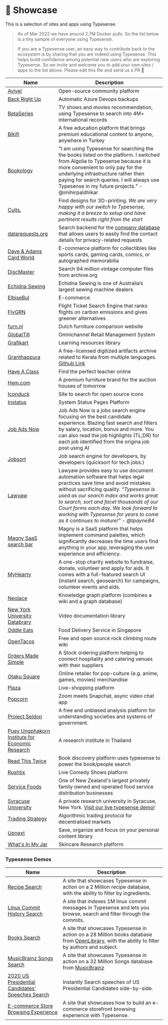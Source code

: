 # 🌟 Showcase

This is a selection of sites and apps using Typesense.

> As of Mar 2022 we have around 2.7M Docker pulls. So the list below is a tiny sample of everyone using Typesense.
> 
> If you are a Typesense user, an easy way to contribute back to the ecosystem is by sharing that you are indeed using Typesense. This helps build confidence among potential new users who are exploring Typesense.
> So we invite and welcome you to add your own sites / apps to the list above. Please edit this file and send us a PR 🙏 


| Name        | Description |
| ----------- | ----------- |
| [Aviyel](https://aviyel.com) | Open-source community platform |
| [Back Right Up](https://backrightup.com) | Automatic Azure Devops backups |
| [BetaSeries](https://www.betaseries.com/) | TV shows and movies recommendation, using Typesense to search into 4M+ international records |
| [Bikifi](https://bikifi.com/) | A free education platform that brings premium educational content to anyone, anywhere in Turkey |
| [Bookology](https://play.google.com/store/apps/details?id=com.imihirpaldhikar.bookology) | "I am using Typesense for searching the the books listed on the platform. I switched from Algolia to Typesense because it is more convenient to only pay for the underlying infrastructure rather then paying for search queries. I will always use Typesense in my future projects." - @imihirpaldhikar
| [Cults.](https://cults3d.com) | Find designs for 3D-printing. *We are very happy with our switch to Typesense, making it a breeze to setup and have pertinent results right from the start* |
| [datarequests.org](https://www.datarequests.org/) | Search backend for the [company database](https://www.datarequests.org/company) that allows users to easily find the contact details for privacy-related requests |
| [Dave & Adams Card World](https://www.dacardworld.com) | E-commerce platform for collectibles like sports cards, gaming cards, comics, or autographed memorabilia |
| [DiscMaster](http://discmaster.textfiles.com/search) | Search 94 million vintage computer files from archive.org |
| [Echidna Sewing](https://www.echidnasewing.com.au) | Echidna Sewing is one of Australia’s largest sewing machine dealers |
| [ElbiseBul](https://www.elbisebul.com/) | E-commerce |
| [FlyGRN](https://flygrn.com) | Flight Ticket Search Engine that ranks flights on carbon emissions and gives greener alternatives |
| [furn.nl](https://furn.nl) | Dutch furniture comparison website |
| [GlobalTill](https://www.globaltill.com) | Omnichannel Retail Management System |
| [Grafikart](https://www.grafikart.fr/) | Learning resources library |
| [Granthappura](https://gpura.org/) | A free-licensed digitized artifacts archive related to Kerala from multiple languages. [Github Link](https://github.com/indic-archive/omeka-typesense-search) |
| [Have A Class](https://haveaclass.com/) | Find the perfect teacher online |
| [Hem.com](https://hem.com) | A premium furniture brand for the auction houses of tomorrow |
| [Iconduck](https://iconduck.com) | Site to search for open source icons |
| [Instatus](https://instatus.com) | System Status Pages Platform |
| [Job Ads Now](https://www.jobadsnow.com) | Job Ads Now is a jobs search engine focusing on the best candidate experience. Blazing fast search and filters by salary, location, bonus and more. You can also read the job highlights (TL;DR) for each job identified from the origina job post using AI | 
| [Jobsort](https://www.jobsort.com/) | Job search engine for developers, by developers (quicksort for tech jobs.) |
| [Lawyaw](https://lawyaw.com) | Lawyaw provides easy to use document automation software that helps legal practices save time and avoid mistakes without sacrificing quality. *"Typesense is used as our search index and works great to search, sort and facet thousands of our Court forms each day. We look forward to working with Typesense for years to come as it continues to mature!" - @tpayne84* | 
| [Magny SaaS search bar](https://magny.io) | Magny is a SaaS platform that helps implement command palettes, which significantly decreases the time users find anything in your app, leveraging the user experience and efficiency. |
| [MyHearty](https://myhearty.my) | A one-stop charity website to fundraise, donate, volunteer and apply for aids. It comes with a full-featured search UI (instant search, geosearch) for campaigns, volunteer events and aids. |
| [Neolace](https://www.neolace.com) | Knowledge graph platform (combines a wiki and a graph database) |
| [New York University Databrary](https://nyu.databrary.org/) | Video documentation library |
| [Oddle Eats](https://eats.oddle.me) | Food Delivery Service in Singapore | 
| [OpenTacos](https://tacos.openbeta.io) | Free and open source rock climbing route wiki |
| [Orders Made Simple](https://ordersmadesimple.com) | A Stock ordering platform helping to connect hospitality and catering venues with their suppliers |
| [Otaku Square](https://www.otakusquare.com) | Online retailer for pop-culture (e.g. anime, games, movies) merchandise |
| [Plaza](https://www.useplaza.com) | Live-shopping platform |
| [Popcorn](https://onpopcorn.com) | Zoom meets Snapchat, async video chat app |
| [Project Seldon](https://projectseldon.org) | A free and unbiased analysis platform for understanding societies and systems of government. |
| [Puey Ungphakorn Institute for Economic Research](https://www.pier.or.th) | A research institute in Thailand |
| [Read This Twice](https://www.readthistwice.com/) | Book discovery platform uses typesense to power the book/people search |
| [Rushtix](https://rushtix.com) | Live Comedy Shows platform |
| [Service Foods](https://www.servicefoods.co.nz) | One of New Zealand's largest privately family owned and operated food service distribution businesses |
| [Syracuse University](https://syracuse.edu) | A private research university in Syracuse, New York. [Visit our live typesense demo!](https://typesense-demo.dev3.digitalservices.syr.edu) |
| [Trading Strategy](https://tradingstrategy.ai/blog/world-fastest-token-search) | Algorithmic trading protocol for decentralised markets |
| [Upnext](https://www.getupnext.com) | Save, organize and focus on your personal content library |
| [What's In My Jar](https://whatsinmyjar.com) | Skincare Research platform |

### Typesense Demos

| Name        | Description |
| ----------- | ----------- |
| [Recipe Search](https://recipe-search.typesense.org/) | A site that showcases Typesense in action on a 2 Million recipe database, with the ability to filter by ingredients.|
| [Linux Commit History Search](https://linux-commits-search.typesense.org/) | A site that indexes 1M linux commit messages in Typesense and lets you browse, search and filter through the commits.|
| [Books Search](https://books-search.typesense.org/) | A site that showcases Typesense in action on a 28 Million books database from [OpenLibrary](https://openlibrary.org/), with the ability to filter by authors and subject.  |
| [MusicBrainz Songs Search](https://songs-search.typesense.org/) | A site that showcases Typesense in action on a 32 Million Songs database from [MusicBrainz](https://musicbrainz.org/) |
| [2020 US Presidential Candidates' Speeches Search](https://biden-trump-speeches-search.typesense.org/) | Instantly Search speeches of US Presidential Candidates side-by-side. |
| [E-commerce Store Browsing Experience](https://ecommerce-store.typesense.org/) | A site that showcases how to build an e-commerce storefront browsing experience with Typesense. |
